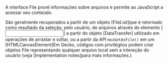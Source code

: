 A interface File provê informações sobre arquivos e permite ao JavaScript  a acessar seu conteúdo.

São geralmente recuperados a partir de um objeto [FileList]que é retornado como resultado da seleção, pelo usuário, de arquivos através do elemento [<input>] a partir do objeto [DataTransfer] utilizado em operações de arrastar e soltar, ou a partir da API `mozGetAsFile()` em um [HTMLCanvasElement]Em Gecko, códigos com privilégiios podem criar objetos File representando qualquer arquivo local sem a intereção do usuário (veja [Implementation notes]para mais informações.)